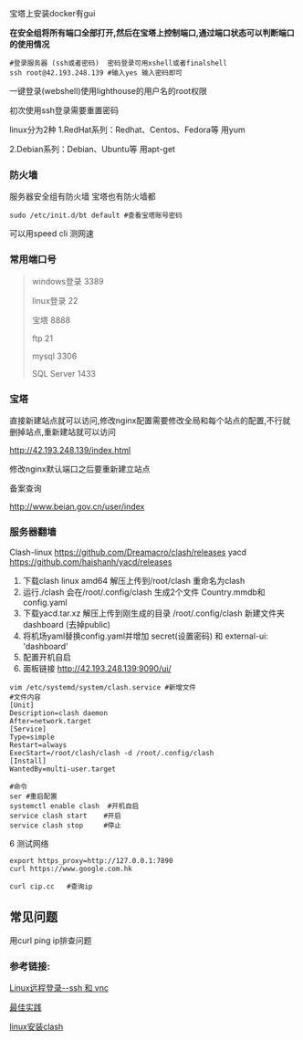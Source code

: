 

宝塔上安装docker有gui

**在安全组将所有端口全部打开,然后在宝塔上控制端口,通过端口状态可以判断端口的使用情况**

```shell
#登录服务器 (ssh或者密码)  密码登录可用xshell或者finalshell
ssh root@42.193.248.139 #输入yes 输入密码即可 
```



一键登录(webshell)使用lighthouse的用户名的root权限

初次使用ssh登录需要重置密码



linux分为2种
1.RedHat系列：Redhat、Centos、Fedora等  用yum

2.Debian系列：Debian、Ubuntu等 用apt-get





### 防火墙

服务器安全组有防火墙 宝塔也有防火墙都



```shell
sudo /etc/init.d/bt default #查看宝塔账号密码
```

可以用speed cli 测网速



### 常用端口号

> windows登录 3389
>
> linux登录 22
>
> 宝塔 8888
>
> ftp 21
>
> mysql 3306
>
> SQL Server 1433

### 宝塔

直接新建站点就可以访问,修改nginx配置需要修改全局和每个站点的配置,不行就删掉站点,重新建站就可以访问

http://42.193.248.139/index.html

修改nginx默认端口之后要重新建立站点



备案查询

http://www.beian.gov.cn/user/index



### 服务器翻墙

Clash-linux  https://github.com/Dreamacro/clash/releases
yacd   https://github.com/haishanh/yacd/releases



1. 下载clash linux amd64  解压上传到/root/clash    重命名为clash
2. 运行./clash  会在/root/.config/clash 生成2个文件  Country.mmdb和config.yaml
3. 下载yacd.tar.xz  解压上传到刚生成的目录 /root/.config/clash   新建文件夹 dashboard  (去掉public)
4. 将机场yaml替换config.yaml并增加 secret(设置密码)  和  external-ui: 'dashboard' 
5. 配置开机自启
5. 面板链接  http://42.193.248.139:9090/ui/

```shell
vim /etc/systemd/system/clash.service #新增文件
#文件内容
[Unit]
Description=clash daemon
After=network.target
[Service]
Type=simple
Restart=always
ExecStart=/root/clash/clash -d /root/.config/clash
[Install]
WantedBy=multi-user.target

#命令
ser #重启配置
systemctl enable clash  #开机自启
service clash start    #开启
service clash stop     #停止
```

6 测试网络 

```shell
export https_proxy=http://127.0.0.1:7890
curl https://www.google.com.hk

curl cip.cc   #查询ip
```

### 

## 常见问题

用curl ping ip排查问题





### 参考链接:

[Linux远程登录--ssh 和 vnc](https://blog.csdn.net/Com_ma/article/details/77747546)

[最佳实践](https://cloud.tencent.com/document/product/1207/45116)

[linux安装clash](https://www.kejiwanjia.com/jiaocheng/7051.html/comment-page-5)







